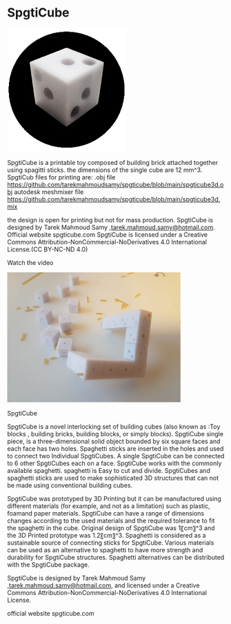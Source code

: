 # SpgtiCube
![](https://github.com/tarekmahmoudsamy/spgticube/blob/main/spgticube.jpg)

SpgtiCube is a printable toy composed of building brick attached together using spagitti sticks.
the dimensions of the single cube are 12 mm^3.
SpgtiCub files for printing are:
.obj file                   https://github.com/tarekmahmoudsamy/spgticube/blob/main/spgticube3d.obj
autodesk meshmixer file     https://github.com/tarekmahmoudsamy/spgticube/blob/main/spgticube3d.mix

the design is open for printing but not for mass production.
SpgtiCube is designed by Tarek Mahmoud Samy ,tarek.mahmoud.samy@hotmail.com. Official website spgticube.com
SpgtiCube is licensed under a Creative Commons Attribution-NonCommercial-NoDerivatives 4.0 International License.(CC BY-NC-ND 4.0)



Watch the video

[![spgticube on Youtube](https://github.com/tarekmahmoudsamy/spgticube/blob/main/spgticube2.jpg)](https://www.youtube.com/watch?v=pQxLeeunF0c)



 SpgtiCube
 
SpgtiCube is a novel interlocking set of building cubes (also known as :Toy blocks , building bricks, building blocks, or simply blocks). 
SpgtiCube single piece,  is a three-dimensional solid object bounded by six square faces and each face has two holes.
Spaghetti sticks are inserted in the holes and used to connect two Individual SpgtiCubes.
A single SpgtiCube can be connected to 6 other SpgtiCubes each on a face.
SpgtiCube works with the commonly available spaghetti. spaghetti is Easy to cut and divide.
SpgtiCubes and spaghetti sticks are used to make sophisticated 3D structures that can not be made using conventional building cubes.

SpgtiCube was prototyped by 3D Printing but it can be manufactured using different materials (for example, and not as a limitation) such as plastic, foamand paper materials.
SpgtiCube can have a range of dimensions changes according to the used materials and the required tolerance to fit the spaghetti in the cube. Original design of SpgtiCube was 1〖cm〗^3 and the 3D Printed prototype was 1.2〖cm〗^3.
Spaghetti is considered as a sustainable source of connecting sticks for SpgtiCube.
Various materials can be used as an alternative to spaghetti to have more strength and durability for SpgtiCube structures. Spaghetti alternatives can be distributed with the SpgtiCube package.

SpgtiCube is designed by Tarek Mahmoud Samy ,tarek.mahmoud.samy@hotmail.com,  and licensed under a Creative Commons Attribution-NonCommercial-NoDerivatives 4.0 International License.
  
  official website spgticube.com




